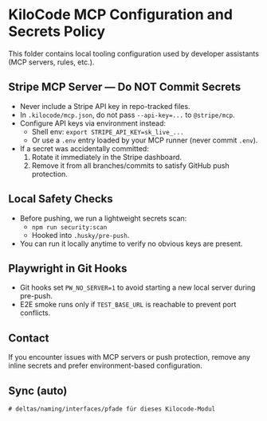 # KiloCode MCP Configuration and Secrets Policy

This folder contains local tooling configuration used by developer assistants (MCP servers, rules, etc.).

## Stripe MCP Server — Do NOT Commit Secrets

- Never include a Stripe API key in repo-tracked files.
- In `.kilocode/mcp.json`, do not pass `--api-key=...` to `@stripe/mcp`.
- Configure API keys via environment instead:
  - Shell env: `export STRIPE_API_KEY=sk_live_...`
  - Or use a `.env` entry loaded by your MCP runner (never commit `.env`).
- If a secret was accidentally committed:
  1. Rotate it immediately in the Stripe dashboard.
  2. Remove it from all branches/commits to satisfy GitHub push protection.

## Local Safety Checks

- Before pushing, we run a lightweight secrets scan:
  - `npm run security:scan`
  - Hooked into `.husky/pre-push`.
- You can run it locally anytime to verify no obvious keys are present.

## Playwright in Git Hooks

- Git hooks set `PW_NO_SERVER=1` to avoid starting a new local server during pre-push.
- E2E smoke runs only if `TEST_BASE_URL` is reachable to prevent port conflicts.

## Contact

If you encounter issues with MCP servers or push protection, remove any inline secrets and prefer environment-based configuration.

## Sync (auto)

```sync:kilocode:<filename>
# deltas/naming/interfaces/pfade für dieses Kilocode-Modul
```
